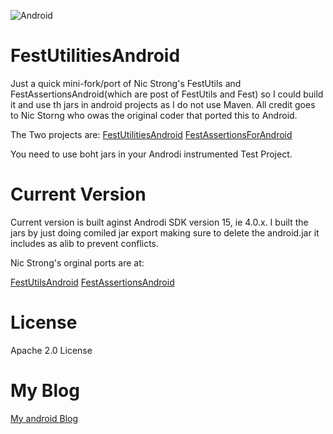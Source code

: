 ![Android](https://github.com/shareme/FestUtilitiesAndro9id/raw/master/readme.assets/android-jelly-bean.png)


FestUtilitiesAndroid
====================

Just  a quick mini-fork/port of   Nic Strong's FestUtils and FestAssertionsAndroid(which are post of FestUtils and Fest)
so I could build it and use th jars in android projects as I do not use Maven. All credit goes to Nic Storng who owas the original coder that 
ported this to Android.

The Two projects are:
[FestUtilitiesAndroid](https://github.com/shareme/FestUtilitiesAndroid)
[FestAssertionsForAndroid](https://github.com/shareme/FestAssertionsForAndroid)

You need to use boht jars in your Androdi instrumented Test Project.

Current Version
===============

Current version is built aginst Androdi SDK version 15, ie 4.0.x. I built the jars by just doing comiled jar export
making sure to delete the android.jar it includes as alib to prevent conflicts.


Nic Strong's orginal ports are at:

[FestUtilsAndroid](https://github.com/nicstrong/fest-util-android)
[FestAssertionsAndroid](https://github.com/nicstrong/fest-assertions-android)

License
========

Apache 2.0 License

My Blog
========

[My android Blog](http://fredgrott.wordpress.com)

